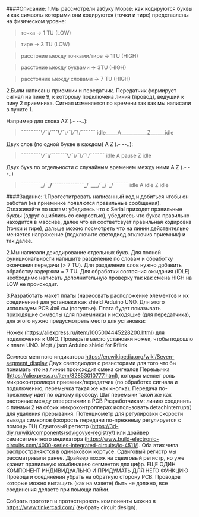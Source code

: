 ####Описание:
1.Мы рассмотрели азбуку Морзе: как кодируются буквы и как символы которыми они кодируются (точки и тире) представлены на физическом уровне:
>точка -> 1 TU (LOW)

>тире -> 3 TU (LOW)

>расстоние между точками/тире -> 1TU (HIGH)

>расстоние между буквами -> 3TU (HIGH)

>расстояние между словами -> 7 TU (HIGH)

2.Были написаны приемник и передатчик. Передатчик формирует сигнал на пине 9, к которому подключена линия (провод), ведущий к пину 2 приемника. Сигнал изменяется по времени так как мы написали в пункте 1. 

Например для слова AZ (.- --..):
>¯¯¯¯¯¯¯¯\\_/¯\\___/¯¯¯\\___/¯\\___/¯\\_/¯\\_/¯¯¯¯¯¯
>idle_____A___________Z______idle

Двух слов (по одной букве в каждом)  A Z (.-  --..):

>¯¯¯¯¯¯¯¯\\_/¯\\___/¯¯¯¯¯¯¯\\___/¯\\___/¯\\_/¯\\_/¯¯¯¯¯¯
>idle    A        pause  Z                  idle

Двух букв по отдельности с случайным временем между ними A Z (.-       --..)

>¯¯¯¯¯¯¯¯\_/¯\___/¯¯¯¯¯¯¯¯¯¯¯¯¯¯\___/¯\___/¯\_/¯\_/¯¯¯¯¯¯
>idle    A        idle          Z                  idle

####Задание:
1.Протеститровать написанный код и добиться чтобы он работал (на приемнике появлются правильные сообщения). Отлаживайте по шагам: убедитесь что с Serial приходят правильные буквы (вдруг ошиблись со скоростью), убедитесь что буква правильно находится в массиве, далее что ей соответсвует правильная кодировка (точки и тире), дальше можно посмотреть что на линии действительно меняется напряжение (подключите светодиод отключив приемник) и так далее.

2.Мы написали декодирование отдельных букв. Для полной функциональности напишите разделение по словам и обработку окончания передачи (> 7 TU). Для разделения слов нужно добавить обработку задержки = 7 TU. Для обработки состояния ожидания (IDLE) необходимо написать дополнительную проверку так как смена HIGH на LOW не происходит.

3.Разработать макет платы (нарисовать расположение элементов и их соединения) для установки как shield Arduino UNO. Для этого используем PCB 4x6 см (погултье). Плата будет показывать приходящие символы (для приемника) и исходящие (для передатчика), для этого нужно предусмотреть место для установки:​

Ножек (https://aliexpress.ru/item/1005004445228200.html) для подключения к UNO. Проверьте место установки ножек, чтобы подошло к плате UNO.
Mqtt / json Arduino shield for Rflink

Семисегментного индикатора https://en.wikipedia.org/wiki/Seven-segment_display
Двух светодиодов с резисторами для того что бы понимать что на линии происходит смена сигналов
Перемычка (https://aliexpress.ru/item/32853010777.html), которая меняет роль микроконтроллера приемник/передатчик (по обработке сигнала и подключению, перемычка такая же как кнопка). Передача по-прежнему идет по одному проводу.  Шаг перемыки такой же как растояние между отверстиями в PCB Разработчикам:  линию соединить с пинами 2 на обоих микроконтроллерах использовать detachInterrupt() для удаления прерывания.
Потенциометр для регулировки скорости вывода символов (скорость передачи по-прежнему регулируется с помощь TU)
﻿Сдвиговый регистр (https://3d-diy.ru/wiki/components/sdvigovye-registry/) или драйвер семисегментного индикатора (https://www.build-electronic-circuits.com/4000-series-integrated-circuits/ic-4511/). Оба этих чипа распространяются в одинаковом корпусе. Сдвиговый регистр мы рассматривали ранее. Драйвер похож на сдвиговый регистр, но уже хранит правильную комбинацию сегментов для цифр.
ЕЩЕ ОДИН КОМПОНЕНТ ИНДИВИДУАЛЬНО И ПРИДУМАТЬ ДЛЯ НЕГО ФУНКЦИЮ
Провода и соединения убрать на обратную сторону PCB. Проводов которые можно вытащить (как на макете) быть не должно, все соединения делаете при помощи пайки.

Собрать прототип и протестировать компоненты можно в https://www.tinkercad.com/ (выбрать circuit design).